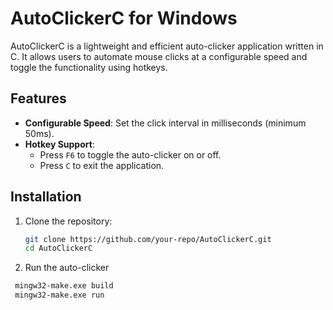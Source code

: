 # AutoClickerC for Windows

AutoClickerC is a lightweight and efficient auto-clicker application written in C. It allows users to automate mouse clicks at a configurable speed and toggle the functionality using hotkeys.

## Features

- **Configurable Speed**: Set the click interval in milliseconds (minimum 50ms).
- **Hotkey Support**: 
  - Press `F6` to toggle the auto-clicker on or off.
  - Press `C` to exit the application.


## Installation

1. Clone the repository:
   ```bash
   git clone https://github.com/your-repo/AutoClickerC.git
   cd AutoClickerC
   ```

2. Run the auto-clicker
  ```bash
   mingw32-make.exe build
   mingw32-make.exe run
   ```